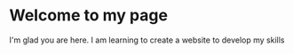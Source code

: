 # Welcome to my page

I'm glad you are here. I am learning to create a website to develop my skills
